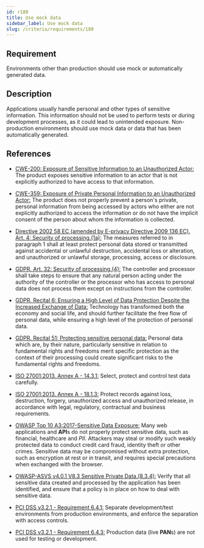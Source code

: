 ```yaml
---
id: r180
title: Use mock data
sidebar_label: Use mock data
slug: /criteria/requirements/180
---
```


## Requirement

Environments other than production
should use mock
or automatically generated data.

## Description

Applications usually handle personal
and other types of sensitive information.
This information should not be used
to perform tests
or during development processes,
as it could lead to unintended exposure.
Non-production environments
should use mock data
or data that has been automatically generated.

## References

- [CWE-200: Exposure of Sensitive Information to an Unauthorized Actor:](https://cwe.mitre.org/data/definitions/200.html)
  The product exposes sensitive information
  to an actor that is not explicitly
  authorized to have access
  to that information.

- [CWE-359: Exposure of Private Personal Information to an Unauthorized Actor:](https://cwe.mitre.org/data/definitions/359.html)
  The product does not properly prevent
  a person's private,
  personal information from being accessed
  by actors who either are not explicitly authorized
  to access the information
  or do not have the implicit consent
  of the person about whom
  the information is collected.

- [Directive 2002 58 EC (amended by E-privacy Directive 2009 136 EC). Art. 4:
  Security of processing.(1a):](https://eur-lex.europa.eu/legal-content/EN/TXT/PDF/?uri=CELEX:02002L0058-20091219)
  The measures referred to
  in paragraph 1 shall at least
  protect personal data
  stored or transmitted against accidental
  or unlawful destruction,
  accidental loss or alteration,
  and unauthorized
  or unlawful storage, processing,
  access or disclosure.

- [GDPR. Art. 32: Security of processing.(4):](https://gdpr-info.eu/art-32-gdpr/)
  The controller and processor
  shall take steps to ensure
  that any natural person
  acting under the authority of the controller
  or the processor who has access
  to personal data does not process them
  except on instructions
  from the controller.

- [GDPR. Recital 6: Ensuring a High Level of Data Protection Despite the
  Increased Exchange of Data:](https://gdpr-info.eu/recitals/no-2/)
  Technology has transformed both
  the economy and social life,
  and should further facilitate the free flow
  of personal data,
  while ensuring a high level
  of the protection of personal data.

- [GDPR. Recital 51: Protecting sensitive personal data:](https://gdpr-info.eu/recitals/no-51/)
  Personal data which are, by their nature,
  particularly sensitive in relation to
  fundamental rights and freedoms
  merit specific protection
  as the context of their processing
  could create significant risks
  to the fundamental rights
  and freedoms.

- [ISO 27001:2013. Annex A - 14.3.1:](https://www.iso.org/obp/ui/#iso:std:54534:en)
  Select, protect
  and control test data carefully.

- [ISO 27001:2013. Annex A - 18.1.3:](https://www.iso.org/obp/ui/#iso:std:54534:en)
  Protect records against loss,
  destruction, forgery,
  unauthorized access
  and unauthorized release,
  in accordance with legal,
  regulatory, contractual
  and business requirements.

- [OWASP Top 10 A3:2017-Sensitive Data Exposure:](https://owasp.org/www-project-top-ten/OWASP_Top_Ten_2017/Top_10-2017_A3-Sensitive_Data_Exposure)
  Many web applications and **API**s
  do not properly protect sensitive data,
  such as financial,
  healthcare and *PII*.
  Attackers may steal
  or modify such weakly protected data
  to conduct credit card fraud,
  identity theft or other crimes.
  Sensitive data may be compromised
  without extra protection,
  such as encryption at rest
  or in transit,
  and requires special precautions
  when exchanged with the browser.

- [OWASP-ASVS v4.0.1 V8.3 Sensitive Private Data.(8.3.4):](https://owasp.org/www-pdf-archive/OWASP_Application_Security_Verification_Standard_4.0-en.pdf)
  Verify that all sensitive data created
  and processed by the application
  has been identified,
  and ensure that a policy is in place
  on how to deal with sensitive data.

- [PCI DSS v3.2.1 - Requirement 6.4.1:](https://www.pcisecuritystandards.org/documents/PCI_DSS_v3-2-1.pdf)
  Separate development/test environments
  from production environments,
  and enforce the separation
  with access controls.

- [PCI DSS v3.2.1 - Requirement 6.4.3:](https://www.pcisecuritystandards.org/documents/PCI_DSS_v3-2-1.pdf)
  Production data (live **PAN**s)
  are not used for testing
  or development.
